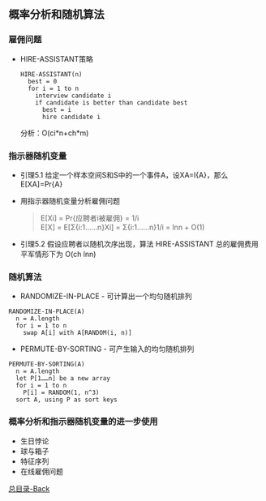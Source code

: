 概率分析和随机算法
------------------
### 雇佣问题
* HIRE-ASSISTANT策略
  ```
  HIRE-ASSISTANT(n)
    best = 0
    for i = 1 to n
      interview candidate i
      if candidate is better than candidate best
        best = i
        hire candidate i
  ```
  分析：O(ci\*n+ch\*m)
  
### 指示器随机变量
  * 引理5.1   给定一个样本空间S和S中的一个事件A，设XA=I{A}，那么E[XA]=Pr{A}
  * 用指示器随机变量分析雇佣问题<br/>

      >  E[Xi] = Pr{应聘者i被雇佣} = 1/i  
      >  E[X] = E[Σ{i:1……n}Xi] = Σ{i:1……n}1/i = lnn + O(1)

  * 引理5.2   假设应聘者以随机次序出现，算法 HIRE-ASSISTANT 总的雇佣费用平军情形下为 O(ch lnn) 

### 随机算法
  * RANDOMIZE-IN-PLACE - 可计算出一个均匀随机排列
```
RANDOMIZE-IN-PLACE(A)
  n = A.length
  for i = 1 to n
    swap A[i] with A[RANDOM(i, n)]
```
  * PERMUTE-BY-SORTING - 可产生输入的均匀随机排列
```
PERMUTE-BY-SORTING(A)
  n = A.length
  let P[1……n] be a new array
  for i = 1 to n
    P[i] = RANDOM(1, n^3)
  sort A, using P as sort keys
```
### 概率分析和指示器随机变量的进一步使用

* 生日悖论
* 球与箱子
* 特征序列
* 在线雇佣问题

[总目录-Back](https://github.com/DjSasadvs/Data-Algorithm/blob/master/README.md)
